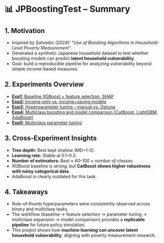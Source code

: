 # 📊 JPBoostingTest – Summary

## 1. Motivation  
- Inspired by *Salvador (2024): "Use of Boosting Algorithms in Household-Level Poverty Measurement"*.  
- Generated a synthetic Japanese household dataset to test whether boosting models can predict **latent household vulnerability**.  
- Goal: build a reproducible pipeline for analyzing vulnerability beyond simple income-based measures.  

## 2. Experiments Overview  
- [**Exp1:** Baseline XGBoost + feature selection, SHAP](projects/JPBoostingTest/exp1-1_basicboosting)  
- [**Exp2:** Income-only vs. income+saving models](projects/JPBoostingTest/exp2-1_income%20%26%20income%2Bsave)  
- [**Exp3:** Hyperparameter tuning – manual vs. Optuna](projects/JPBoostingTest/exp3-1_parameter%20tuning%20(over%20%26%20underfitting%20control))  
- [**Exp4:** Multiclass boosting and model comparison (CatBoost, LightGBM, AdaBoost)](projects/JPBoostingTest/exp4-1_multiclass%20xgboost%20(5%20classes))  
- [**Exp5:** Multiclass parameter tuning](projects/JPBoostingTest/exp5-1_parameter%20tuning%20%20with%20multiclass%20boosting)  

## 3. Cross-Experiment Insights  
- **Tree depth:** Best kept shallow (MD=1–2).  
- **Learning rate:** Stable at 0.1–0.2.  
- **Number of estimators:** Best ≈ *60–100 × number of classes*.  
- XGBoost baseline is strong, but **CatBoost shows higher robustness with noisy categorical data**.  
- AdaBoost is clearly outdated for this task.  

## 4. Takeaways  
- Rule-of-thumb hyperparameters were consistently observed across binary and multiclass tasks.  
- The workflow (baseline → feature selection → parameter tuning → multiclass expansion → model comparison) provides a **replicable pipeline** for future policy simulation.  
- This project shows how **machine learning can uncover latent household vulnerability**, aligning with poverty measurement research.
